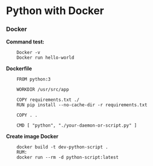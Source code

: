 # Python with Docker

### Docker

    
**Command test:**

```
    Docker -v
    Docker run hello-world
```

**Dockerfile**
    
```
    FROM python:3

    WORKDIR /usr/src/app

    COPY requirements.txt ./
    RUN pip install --no-cache-dir -r requirements.txt

    COPY . .

    CMD [ "python", "./your-daemon-or-script.py" ]
```
**Create image Docker**
```
    docker build -t dev-python-script .
    RUM:
    docker run --rm -d python-script:latest
```